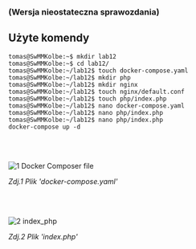 ### (Wersja nieostateczna sprawozdania)

## Użyte komendy

```
tomas@SwMMKolbe:~$ mkdir lab12
tomas@SwMMKolbe:~$ cd lab12/
tomas@SwMMKolbe:~/lab12$ touch docker-compose.yaml
tomas@SwMMKolbe:~/lab12$ mkdir php
tomas@SwMMKolbe:~/lab12$ mkdir nginx
tomas@SwMMKolbe:~/lab12$ touch nginx/default.conf
tomas@SwMMKolbe:~/lab12$ touch php/index.php
tomas@SwMMKolbe:~/lab12$ nano docker-compose.yaml
tomas@SwMMKolbe:~/lab12$ nano php/index.php
tomas@SwMMKolbe:~/lab12$ nano php/index.php
docker-compose up -d
```

</br> </br>

![1  Docker Composer file](https://github.com/user-attachments/assets/ba828f58-95c5-425c-a965-0d29ce1d88dd)

_Zdj.1 Plik 'docker-compose.yaml'_

</br> </br>

![2  index_php](https://github.com/user-attachments/assets/1fc10113-3ec8-4639-9beb-c67b9742ca2e)

_Zdj.2 Plik 'index.php'_


